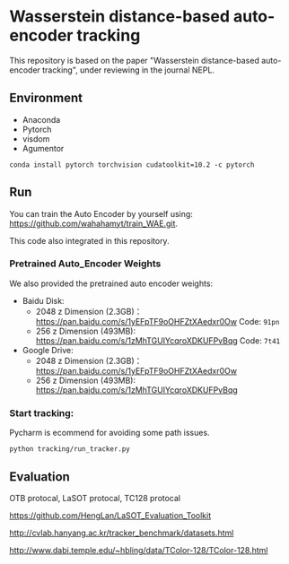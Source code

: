 # Wasserstein distance-based auto-encoder tracking
This repository is based on the paper "Wasserstein distance-based auto-encoder tracking", under reviewing in the journal NEPL.


## Environment
- Anaconda
- Pytorch
- visdom
- Agumentor
```shell
conda install pytorch torchvision cudatoolkit=10.2 -c pytorch
```

## Run
You can train the Auto Encoder by yourself using:
https://github.com/wahahamyt/train_WAE.git. 

This code also integrated in this repository.
### Pretrained Auto_Encoder Weights
We also provided the pretrained auto encoder weights:
- Baidu Disk: 
    - 2048 z Dimension (2.3GB)： https://pan.baidu.com/s/1yEFpTF9oOHFZtXAedxr0Ow Code: ```91pn```
    - 256 z Dimension (493MB): https://pan.baidu.com/s/1zMhTGUIYcqroXDKUFPvBqg Code: ```7t41```
- Google Drive: 
    - 2048 z Dimension (2.3GB)： https://pan.baidu.com/s/1yEFpTF9oOHFZtXAedxr0Ow
    - 256 z Dimension (493MB): https://pan.baidu.com/s/1zMhTGUIYcqroXDKUFPvBqg

### Start tracking:
Pycharm is ecommend for avoiding some path issues.
```shell
python tracking/run_tracker.py
```
## Evaluation
OTB protocal, LaSOT protocal, TC128 protocal

https://github.com/HengLan/LaSOT_Evaluation_Toolkit

http://cvlab.hanyang.ac.kr/tracker_benchmark/datasets.html

http://www.dabi.temple.edu/~hbling/data/TColor-128/TColor-128.html
